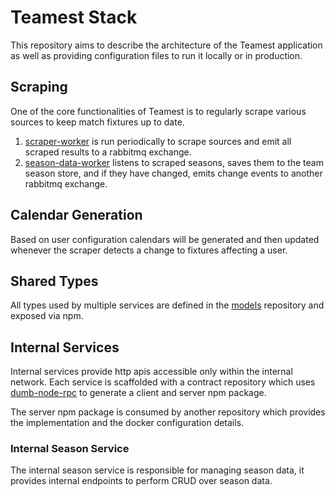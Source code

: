 # Teamest Stack

This repository aims to describe the architecture of the Teamest application as well as providing configuration files to run it locally or in production.

## Scraping

One of the core functionalities of Teamest is to regularly scrape various sources to keep match fixtures up to date.

1. [scraper-worker](https://github.com/teamest-au/scraper-worker) is run periodically to scrape sources and emit all scraped results to a rabbitmq exchange.
2. [season-data-worker](https://github.com/teamest-au/season-data-worker) listens to scraped seasons, saves them to the team season store, and if they have changed, emits change events to another rabbitmq exchange.

## Calendar Generation

Based on user configuration calendars will be generated and then updated whenever the scraper detects a change to fixtures affecting a user.

## Shared Types

All types used by multiple services are defined in the [models](https://github.com/teamest-au/models) repository and exposed via npm.

## Internal Services

Internal services provide http apis accessible only within the internal network. Each service is scaffolded with a contract repository which uses [dumb-node-rpc](https://github.com/danielemery/dumb-node-rpc) to generate a client and server npm package.

The server npm package is consumed by another repository which provides the implementation and the docker configuration details.

### Internal Season Service

The internal season service is responsible for managing season data, it provides internal endpoints to perform CRUD over season data.
